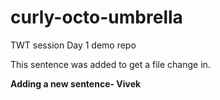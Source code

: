 # curly-octo-umbrella

TWT session Day 1 demo repo 

This sentence was added to get a file change in.

**Adding a new sentence- Vivek**
